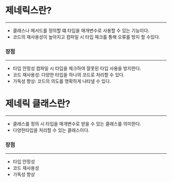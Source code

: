 # 제네릭스란?
***
- 클래스나 메서드를 정의할 떄 타입을 매개변수로 사용할 수 있는 기능이다.
- 코드의 재사용성이 높아지고 컴파일 시 타입 체크를 통해 오류를 방지 할 수있다.

### 장점
***
- 타입 안정성 컴파일 시 타입을 체크하여 잘못된 타입 사용을 방지한다.
- 코드 재사용성: 다양한 타입을 하나의 코드로 처리할 수 있다.
- 가독성 향상: 코드의 의도를 명확하게 나타낼 수 있다.

# 제네릭 클래스란?
***
- 클래스를 정의 시 타입을 매개변수로 받을 수 있는 클래스를 의미한다.
- 다양한타입을 처리할 수 있는 클래스이다.

### 장점
***
- 타입 안정성
- 코드 재사용성
- 가독성 향상
